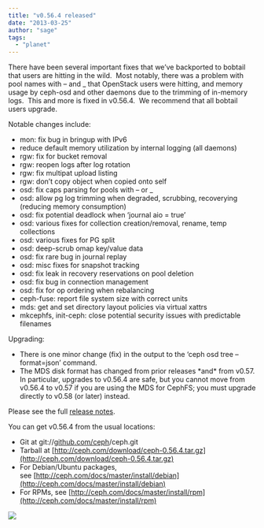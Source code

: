 ```yaml
---
title: "v0.56.4 released"
date: "2013-03-25"
author: "sage"
tags: 
  - "planet"
---
```


There have been several important fixes that we’ve backported to bobtail that users are hitting in the wild.  Most notably, there was a problem with pool names with – and \_ that OpenStack users were hitting, and memory usage by ceph-osd and other daemons due to the trimming of in-memory logs.  This and more is fixed in v0.56.4.  We recommend that all bobtail users upgrade.

Notable changes include:

- mon: fix bug in bringup with IPv6
- reduce default memory utilization by internal logging (all daemons)
- rgw: fix for bucket removal
- rgw: reopen logs after log rotation
- rgw: fix multipat upload listing
- rgw: don’t copy object when copied onto self
- osd: fix caps parsing for pools with – or \_
- osd: allow pg log trimming when degraded, scrubbing, recoverying (reducing memory consumption)
- osd: fix potential deadlock when ‘journal aio = true’
- osd: various fixes for collection creation/removal, rename, temp collections
- osd: various fixes for PG split
- osd: deep-scrub omap key/value data
- osd: fix rare bug in journal replay
- osd: misc fixes for snapshot tracking
- osd: fix leak in recovery reservations on pool deletion
- osd: fix bug in connection management
- osd: fix for op ordering when rebalancing
- ceph-fuse: report file system size with correct units
- mds: get and set directory layout policies via virtual xattrs
- mkcephfs, init-ceph: close potential security issues with predictable filenames

Upgrading:

- There is one minor change (fix) in the output to the ‘ceph osd tree –format=json’ command.
- The MDS disk format has changed from prior releases \*and\* from v0.57. In particular, upgrades to v0.56.4 are safe, but you cannot move from v0.56.4 to v0.57 if you are using the MDS for CephFS; you must upgrade directly to v0.58 (or later) instead.

Please see the full [release notes](http://ceph.com/docs/master/release-notes/#v0-56-4-bobtail).

You can get v0.56.4 from the usual locations:

- Git at git://[github.com/ceph](http://github.com/ceph)/ceph.git
- Tarball at [http://ceph.com/download/ceph-0.56.4.tar.gz](http://ceph.com/download/ceph-0.56.4.tar.gz)
- For Debian/Ubuntu packages, see [http://ceph.com/docs/master/install/debian](http://ceph.com/docs/master/install/debian)
- For RPMs, see [http://ceph.com/docs/master/install/rpm](http://ceph.com/docs/master/install/rpm)

![](http://track.hubspot.com/__ptq.gif?a=268973&k=14&bu=http://ceph.com&r=http://ceph.com/releases/v0-56-4-released/&bvt=rss&p=wordpress)
